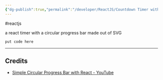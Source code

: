 ```yaml
---
{"dg-publish":true,"permalink":"/developer/ReactJS/Countdown Timer with SVG Circle/"}
---
```


#reactjs 

a react timer with a circular progress bar made out of SVG

```shell
put code here
```

---
## Credits
- [Simple Circular Progress Bar with React - YouTube](https://www.youtube.com/watch?v=H1W_SeoouAI)